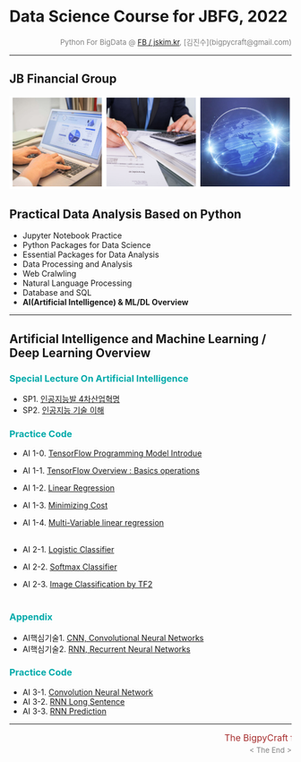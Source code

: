 # Data Science Course for JBFG, 2022

<div align='right'><font size=2 color='gray'>Python For BigData @ <font color='blue'><a href='https://www.facebook.com/jskim.kr'>FB / jskim.kr</a></font>, [김진수](bigpycraft@gmail.com)</font></div>
<hr>

## JB Financial Group

<img src="../images/img_main_front.png">

## Practical Data Analysis Based on Python
- Jupyter Notebook Practice
- Python Packages for Data Science
- Essential Packages for Data Analysis
- Data Processing and Analysis
- Web Cralwling
- Natural Language Processing
- Database and SQL
- <b>AI(Artificial Intelligence) & ML/DL Overview</b>

<hr>

## Artificial Intelligence and  Machine Learning / Deep Learning Overview



### <font color='#00AAAA'>Special Lecture On Artificial Intelligence </font>

- SP1. [인공지능발 4차산업혁명   ][SP10]
- SP2. [인공지능 기술 이해       ][SP20]

### <font color='#00AAAA'>Practice Code</font>

- AI 1-0. [TensorFlow Programming Model Introdue     ][ML1010]
- AI 1-1. [TensorFlow Overview : Basics operations   ][ML1020]
- AI 1-2. [Linear Regression                         ][ML1030]
- AI 1-3. [Minimizing Cost                           ][ML1040]
- AI 1-4. [Multi-Variable linear regression          ][ML1050]
<br/><br/>

- AI 2-1. [Logistic Classifier                       ][ML2010]
- AI 2-2. [Softmax Classifier                        ][ML2020]
- AI 2-3. [Image Classification by TF2               ][ML2030]
<br/><br/>

### <font color='#00AAAA'>Appendix</font>

- AI핵심기술1. [CNN, Convolutional Neural Networks ][SP31] <br/>
- AI핵심기술2. [RNN, Recurrent Neural Networks     ][SP32] <br/>

### <font color='#00AAAA'>Practice Code</font>

- AI 3-1. [Convolution Neural Network                ][ML6200]
- AI 3-2. [RNN Long Sentence                         ][ML7240]
- AI 3-3. [RNN Prediction                            ][ML7250]




[SP10]:  ./documents/KMI_SP1.pdf                  "Go SP10"
[SP20]:  ./documents/KMI_SP2.pdf                  "Go SP20"
[SP31]:  ./documents/KMI_SP3-1.pdf                "Go SP31"
[SP32]:  ./documents/KMI_SP3-2.pdf                "Go SP32"

[Ready]:  #    "Getting Ready"  

[ML1010]:  https://htmlpreview.github.io/?https://github.com/lukejskim/ds22-jbfg-mc/blob/master/notebook/mldl/BDA-ML101_TF_Intro.html                            "Go ML1010"
[ML1020]:  https://htmlpreview.github.io/?https://github.com/lukejskim/ds22-jbfg-mc/blob/master/notebook/mldl/BDA-ML102-Basics_operations_ver2.html              "Go ML1020"
[ML1030]:  https://htmlpreview.github.io/?https://github.com/lukejskim/ds22-jbfg-mc/blob/master/notebook/mldl/BDA-ML103-Linear_Regression.html                   "Go ML1030"
[ML1040]:  https://htmlpreview.github.io/?https://github.com/lukejskim/ds22-jbfg-mc/blob/master/notebook/mldl/BDA-ML104-Minimizing_Cost.html                     "Go ML1040"
[ML1050]:  https://htmlpreview.github.io/?https://github.com/lukejskim/ds22-jbfg-mc/blob/master/notebook/mldl/BDA-ML105-Multi-Variable_linear_regression.html    "Go ML1050"
[ML2010]:  https://htmlpreview.github.io/?https://github.com/lukejskim/ds22-jbfg-mc/blob/master/notebook/mldl/BDA-ML201-Logistic_Classifier_ver2.html            "Go ML2010"
[ML2020]:  https://htmlpreview.github.io/?https://github.com/lukejskim/ds22-jbfg-mc/blob/master/notebook/mldl/BDA-ML202-Softmax_Classifier_ver2.html             "Go ML2020"
[ML3010]:  https://htmlpreview.github.io/?https://github.com/lukejskim/ds22-jbfg-mc/blob/master/notebook/mldl/BDA-ML301-Learning_rate_Evaluation_ver3.html       "Go ML3010"
[ML3020]:  https://htmlpreview.github.io/?https://github.com/lukejskim/ds22-jbfg-mc/blob/master/notebook/mldl/BDA-ML302-Tensor_Manipulation_ver2.html            "Go ML3020"
[ML4010]:  https://htmlpreview.github.io/?https://github.com/lukejskim/ds22-jbfg-mc/blob/master/notebook/mldl/BDA-ML401-Neural_Networks.html                     "Go ML4010"
[ML4020]:  https://htmlpreview.github.io/?https://github.com/lukejskim/ds22-jbfg-mc/blob/master/notebook/mldl/BDA-ML402_Neural_Networks.html                     "Go ML4020"
[ML6200]:  https://htmlpreview.github.io/?https://github.com/lukejskim/ds22-jbfg-mc/blob/master/notebook/mldl/BDA-ML620-CNN_Basics.html                          "Go ML6200"
[ML7240]:  https://htmlpreview.github.io/?https://github.com/lukejskim/ds22-jbfg-mc/blob/master/notebook/mldl/BDA-ML724_RNN_Long_Sentence.html                   "Go ML7240"
[ML7250]:  https://htmlpreview.github.io/?https://github.com/lukejskim/ds22-jbfg-mc/blob/master/notebook/mldl/BDA-ML725_RNN_Stock_Prediction_ver3.html           "Go ML7250"

[ML2030]:  https://htmlpreview.github.io/?https://github.com/lukejskim/ds22-jbfg-mc/blob/master/notebook/mldl/A_BGN01_image_classification_ver3.html             "Go ML2030"
[ML2040]:  https://htmlpreview.github.io/?https://github.com/lukejskim/ds22-jbfg-mc/blob/master/notebook/mldl/A_BGN02_text_classification_ver3.html              "Go ML2040"



<hr>
<marquee><font size=3 color='brown'>The BigpyCraft find the information to design valuable society with Technology & Craft.</font></marquee>
<div align='right'><font size=2 color='gray'> &lt; The End &gt; </font></div>
